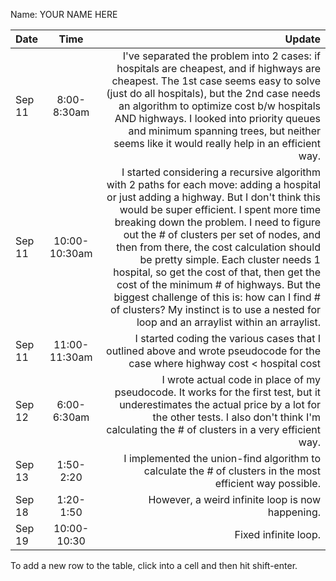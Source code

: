 Name: YOUR NAME HERE

| Date   |     Time      |                                                                                                                                                                                                                                                                                                                                                                                                                                                                                                                                                                                                  Update |
|:-------|:-------------:|--------------------------------------------------------------------------------------------------------------------------------------------------------------------------------------------------------------------------------------------------------------------------------------------------------------------------------------------------------------------------------------------------------------------------------------------------------------------------------------------------------------------------------------------------------------------------------------------------------:|
| Sep 11 |  8:00-8:30am  |                                                                                                                                                                                                                                 I've separated the problem into 2 cases: if hospitals are cheapest, and if highways are cheapest. The 1st case seems easy to solve (just do all hospitals), but the 2nd case needs an algorithm to optimize cost b/w hospitals AND highways. I looked into priority queues and minimum spanning trees, but neither seems like it would really help in an efficient way. |
| Sep 11 | 10:00-10:30am | I started considering a recursive algorithm with 2 paths for each move: adding a hospital or just adding a highway. But I don't think this would be super efficient. I spent more time breaking down the problem. I need to figure out the # of clusters per set of nodes, and then from there, the cost calculation should be pretty simple. Each cluster needs 1 hospital, so get the cost of that, then get the cost of the minimum # of highways. But the biggest challenge of this is: how can I find # of clusters? My instinct is to use a nested for loop and an arraylist within an arraylist. |
| Sep 11 | 11:00-11:30am |                                                                                                                                                                                                                                                                                                                                                                                                                                                                           I started coding the various cases that I outlined above and wrote pseudocode for the case where highway cost < hospital cost |
| Sep 12 |  6:00-6:30am  |                                                                                                                                                                                                                                                                                                                                                                          I wrote actual code in place of my pseudocode. It works for the first test, but it underestimates the actual price by a lot for the other tests. I also don't think I'm calculating the # of clusters in a very efficient way. |
| Sep 13 |   1:50-2:20   |                                                                                                                                                                                                                                                                                                                                                                                                                                                                                               I implemented the union-find algorithm to calculate the # of clusters in the most efficient way possible. |
| Sep 18 |   1:20-1:50   |                                                                                                                                                                                                                                                                                                                                                                                                                                                                                                                                                        However, a weird infinite loop is now happening. |
| Sep 19 |  10:00-10:30  |                                                                                                                                                                                                                                                                                                                                                                                                                                                                                                                                                                                    Fixed infinite loop. |


To add a new row to the table, click into a cell and then hit shift-enter.